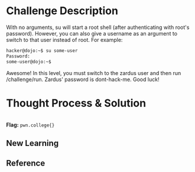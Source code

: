 # Challenge Description
With no arguments, su will start a root shell (after authenticating with root's password). However, you can also give a username as an argument to switch to that user instead of root. For example:
```bash
hacker@dojo:~$ su some-user
Password:
some-user@dojo:~$
```
Awesome! In this level, you must switch to the zardus user and then run /challenge/run. Zardus' password is dont-hack-me. Good luck!
# Thought Process & Solution

```bash

```
**Flag:** `pwn.college{}`
## New Learning
## Reference
